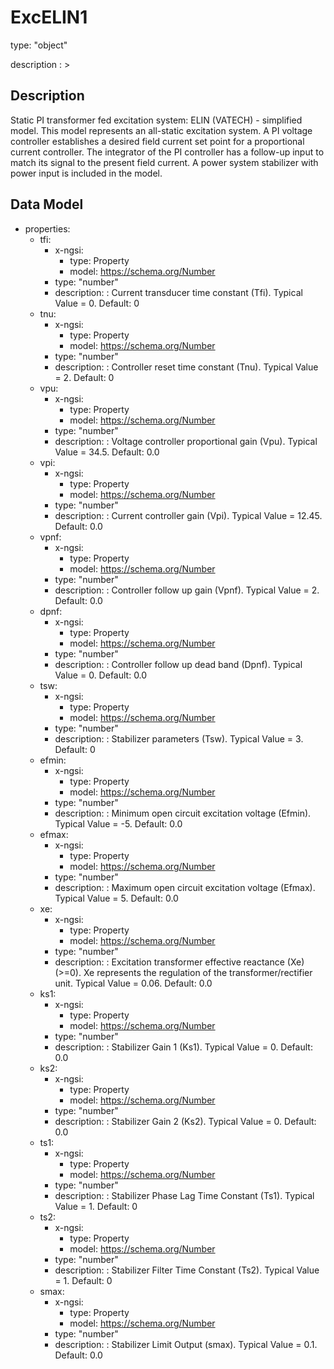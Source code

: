 # ExcELIN1
type: "object"
description : >
## Description
Static PI transformer fed excitation system: ELIN (VATECH) - simplified model.  This model represents an all-static excitation system. A PI voltage controller establishes a desired field current set point for a proportional current controller. The integrator of the PI controller has a follow-up input to match its signal to the present field current.  A power system stabilizer with power input is included in the model.

## Data Model
  - properties:
    - tfi:
      - x-ngsi:
        - type: Property
        - model: https://schema.org/Number
      - type: "number"
      - description: : Current transducer time constant (Tfi).  Typical Value = 0. Default: 0
    - tnu:
      - x-ngsi:
        - type: Property
        - model: https://schema.org/Number
      - type: "number"
      - description: : Controller reset time constant (Tnu).  Typical Value = 2. Default: 0
    - vpu:
      - x-ngsi:
        - type: Property
        - model: https://schema.org/Number
      - type: "number"
      - description: : Voltage controller proportional gain (Vpu).  Typical Value = 34.5. Default: 0.0
    - vpi:
      - x-ngsi:
        - type: Property
        - model: https://schema.org/Number
      - type: "number"
      - description: : Current controller gain (Vpi).  Typical Value = 12.45. Default: 0.0
    - vpnf:
      - x-ngsi:
        - type: Property
        - model: https://schema.org/Number
      - type: "number"
      - description: : Controller follow up gain (Vpnf).  Typical Value = 2. Default: 0.0
    - dpnf:
      - x-ngsi:
        - type: Property
        - model: https://schema.org/Number
      - type: "number"
      - description: : Controller follow up dead band (Dpnf).  Typical Value = 0. Default: 0.0
    - tsw:
      - x-ngsi:
        - type: Property
        - model: https://schema.org/Number
      - type: "number"
      - description: : Stabilizer parameters (Tsw).  Typical Value = 3. Default: 0
    - efmin:
      - x-ngsi:
        - type: Property
        - model: https://schema.org/Number
      - type: "number"
      - description: : Minimum open circuit excitation voltage (Efmin).  Typical Value = -5. Default: 0.0
    - efmax:
      - x-ngsi:
        - type: Property
        - model: https://schema.org/Number
      - type: "number"
      - description: : Maximum open circuit excitation voltage (Efmax).  Typical Value = 5. Default: 0.0
    - xe:
      - x-ngsi:
        - type: Property
        - model: https://schema.org/Number
      - type: "number"
      - description: : Excitation transformer effective reactance (Xe) (>=0).  Xe represents the regulation of the transformer/rectifier unit.  Typical Value = 0.06. Default: 0.0
    - ks1:
      - x-ngsi:
        - type: Property
        - model: https://schema.org/Number
      - type: "number"
      - description: : Stabilizer Gain 1 (Ks1).  Typical Value = 0. Default: 0.0
    - ks2:
      - x-ngsi:
        - type: Property
        - model: https://schema.org/Number
      - type: "number"
      - description: : Stabilizer Gain 2 (Ks2).  Typical Value = 0. Default: 0.0
    - ts1:
      - x-ngsi:
        - type: Property
        - model: https://schema.org/Number
      - type: "number"
      - description: : Stabilizer Phase Lag Time Constant (Ts1).  Typical Value = 1. Default: 0
    - ts2:
      - x-ngsi:
        - type: Property
        - model: https://schema.org/Number
      - type: "number"
      - description: : Stabilizer Filter Time Constant (Ts2).  Typical Value = 1. Default: 0
    - smax:
      - x-ngsi:
        - type: Property
        - model: https://schema.org/Number
      - type: "number"
      - description: : Stabilizer Limit Output (smax).  Typical Value = 0.1. Default: 0.0
